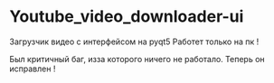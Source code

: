 # Youtube_video_downloader-ui
Загрузчик видео с интерфейсом на pyqt5
Работет только на пк !

Был критичный баг, изза которого ничего не работало. Теперь он исправлен !

